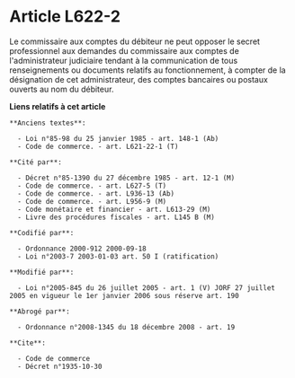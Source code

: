 # Article L622-2

Le commissaire aux comptes du débiteur ne peut opposer le secret professionnel aux demandes du commissaire aux comptes de
l'administrateur judiciaire tendant à la communication de tous renseignements ou documents relatifs au fonctionnement, à
compter de la désignation de cet administrateur, des comptes bancaires ou postaux ouverts au nom du débiteur.

**Liens relatifs à cet article**

	**Anciens textes**:

	  - Loi n°85-98 du 25 janvier 1985 - art. 148-1 (Ab)
	  - Code de commerce. - art. L621-22-1 (T)

	**Cité par**:

	  - Décret n°85-1390 du 27 décembre 1985 - art. 12-1 (M)
	  - Code de commerce. - art. L627-5 (T)
	  - Code de commerce. - art. L936-13 (Ab)
	  - Code de commerce. - art. L956-9 (M)
	  - Code monétaire et financier - art. L613-29 (M)
	  - Livre des procédures fiscales - art. L145 B (M)

	**Codifié par**:

	  - Ordonnance 2000-912 2000-09-18
	  - Loi n°2003-7 2003-01-03 art. 50 I (ratification)

	**Modifié par**:

	  - Loi n°2005-845 du 26 juillet 2005 - art. 1 (V) JORF 27 juillet 2005 en vigueur le 1er janvier 2006 sous réserve art. 190

	**Abrogé par**:

	  - Ordonnance n°2008-1345 du 18 décembre 2008 - art. 19

	**Cite**:

	  - Code de commerce
	  - Décret n°1935-10-30
